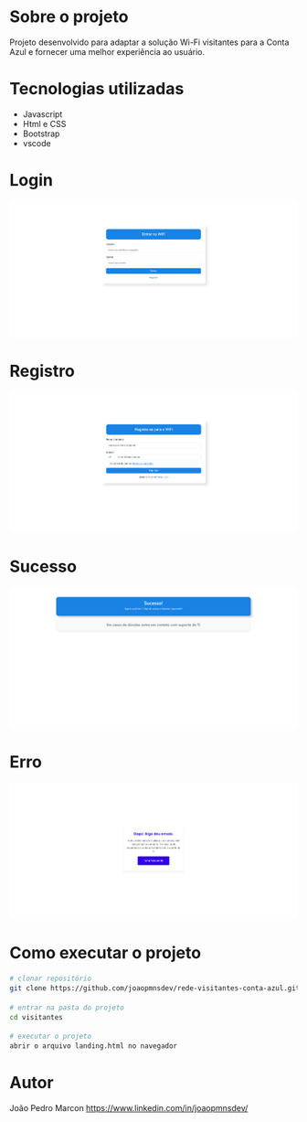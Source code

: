 # Sobre o projeto
Projeto desenvolvido para adaptar a solução Wi-Fi visitantes para a Conta Azul e fornecer uma melhor experiência ao usuário.

# Tecnologias utilizadas
- Javascript
- Html e CSS
- Bootstrap
- vscode

# Login
![Login](https://github.com/joaopmnsdev/rede-visitantes-conta-azul/blob/main/assets/Login.png)

# Registro
![Registro](https://github.com/joaopmnsdev/rede-visitantes-conta-azul/blob/main/assets/landingRegistro.png)

# Sucesso
![Sucesso](https://github.com/joaopmnsdev/rede-visitantes-conta-azul/blob/main/assets/Sucesso.png)

# Erro
![Erro](https://github.com/joaopmnsdev/rede-visitantes-conta-azul/blob/main/assets/error.png)


# Como executar o projeto
```bash
# clonar repositório
git clone https://github.com/joaopmnsdev/rede-visitantes-conta-azul.git

# entrar na pasta do projeto
cd visitantes

# executar o projeto
abrir o arquivo landing.html no navegador
```

# Autor
João Pedro Marcon
https://www.linkedin.com/in/joaopmnsdev/
